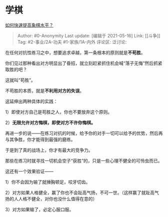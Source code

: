 # 学棋
[如何快速提高象棋水平？](https://www.zhihu.com/question/324569933/answer/1589659587)

> Author: #0-Anonymity
> Last update: [编辑于 2021-05-16]
> Link: [[斗争]]
> Tag: #2-事业/2A-功夫 #1-家族/1A-内外
> 评论区:
> 泛讨论:

在任何对抗性练习之中，想要追求卓越，第一条根本的原则就是**不苟胜**。

你们见过那种看出对方明显出了昏招，就立刻赶紧抓住机会喊“落子无悔”然后抓紧取胜的吧？

这就叫“苟胜”。

不苟胜的本质，就是**不利用对方的失误**。

这延伸出两种具体的实践：

1）即使对方自己是苟胜之人，你也不要放弃这个原则。

2）**无限允许对方悔棋，即使对方不许你悔棋。**

再进一步的说——在练习对抗的时候，给予你的对手一切可以给予的优势，然后再与其争胜，你才能得到最强的磨练。

于是到了真的战场上，你才有最大的竞争力。

那些在练习时就寻找一切机会空子“获胜”的，只是一些心理不健全的可怜虫而已。

这还有一个效果验证——

1）你不会因为输了就捶胸顿足，咬牙切齿。

2）对方如果人格健全，赢了你也不会趾高气扬，不可一世。（这样赢了就趾高气扬的人人格不健全，对你也没什么值得在意的）

3）对方如果输了，必定心服口服。
